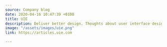 ```yaml
---
source: Company blog
date: 2020-04-16 10:47:39 +0100
title: UIE
description: Deliver better design. Thoughts about user interface design and strategy.
image: "/assets/images/uie.png"
link: https://articles.uie.com

---
```

